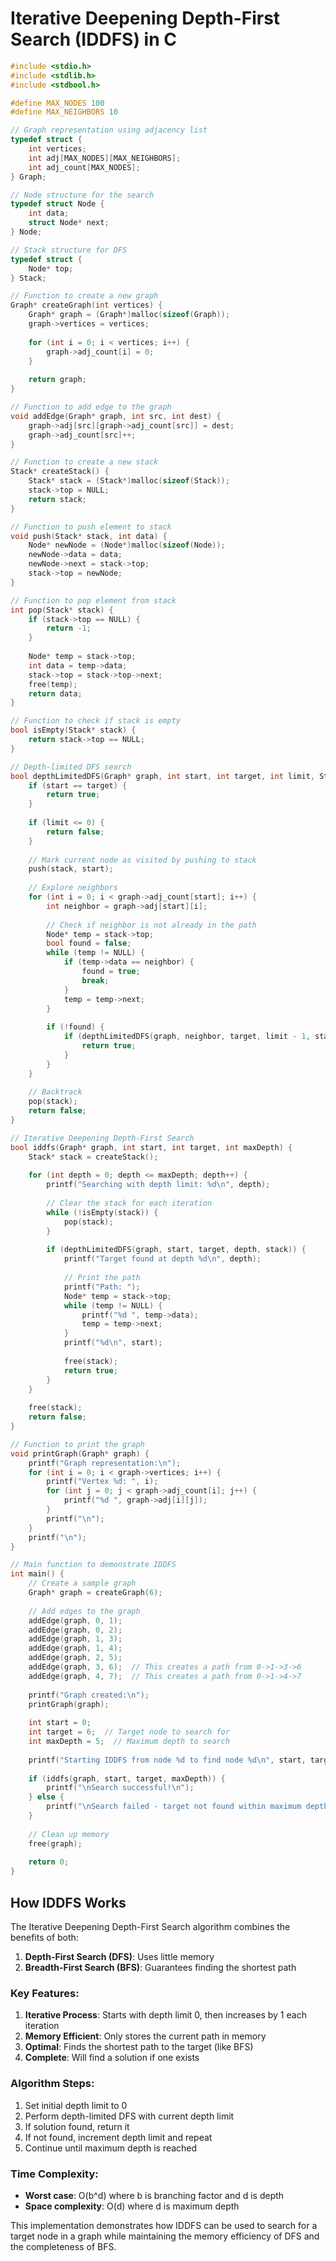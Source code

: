 # Iterative Deepening Depth-First Search (IDDFS) in C

```c
#include <stdio.h>
#include <stdlib.h>
#include <stdbool.h>

#define MAX_NODES 100
#define MAX_NEIGHBORS 10

// Graph representation using adjacency list
typedef struct {
    int vertices;
    int adj[MAX_NODES][MAX_NEIGHBORS];
    int adj_count[MAX_NODES];
} Graph;

// Node structure for the search
typedef struct Node {
    int data;
    struct Node* next;
} Node;

// Stack structure for DFS
typedef struct {
    Node* top;
} Stack;

// Function to create a new graph
Graph* createGraph(int vertices) {
    Graph* graph = (Graph*)malloc(sizeof(Graph));
    graph->vertices = vertices;
    
    for (int i = 0; i < vertices; i++) {
        graph->adj_count[i] = 0;
    }
    
    return graph;
}

// Function to add edge to the graph
void addEdge(Graph* graph, int src, int dest) {
    graph->adj[src][graph->adj_count[src]] = dest;
    graph->adj_count[src]++;
}

// Function to create a new stack
Stack* createStack() {
    Stack* stack = (Stack*)malloc(sizeof(Stack));
    stack->top = NULL;
    return stack;
}

// Function to push element to stack
void push(Stack* stack, int data) {
    Node* newNode = (Node*)malloc(sizeof(Node));
    newNode->data = data;
    newNode->next = stack->top;
    stack->top = newNode;
}

// Function to pop element from stack
int pop(Stack* stack) {
    if (stack->top == NULL) {
        return -1;
    }
    
    Node* temp = stack->top;
    int data = temp->data;
    stack->top = stack->top->next;
    free(temp);
    return data;
}

// Function to check if stack is empty
bool isEmpty(Stack* stack) {
    return stack->top == NULL;
}

// Depth-limited DFS search
bool depthLimitedDFS(Graph* graph, int start, int target, int limit, Stack* stack) {
    if (start == target) {
        return true;
    }
    
    if (limit <= 0) {
        return false;
    }
    
    // Mark current node as visited by pushing to stack
    push(stack, start);
    
    // Explore neighbors
    for (int i = 0; i < graph->adj_count[start]; i++) {
        int neighbor = graph->adj[start][i];
        
        // Check if neighbor is not already in the path
        Node* temp = stack->top;
        bool found = false;
        while (temp != NULL) {
            if (temp->data == neighbor) {
                found = true;
                break;
            }
            temp = temp->next;
        }
        
        if (!found) {
            if (depthLimitedDFS(graph, neighbor, target, limit - 1, stack)) {
                return true;
            }
        }
    }
    
    // Backtrack
    pop(stack);
    return false;
}

// Iterative Deepening Depth-First Search
bool iddfs(Graph* graph, int start, int target, int maxDepth) {
    Stack* stack = createStack();
    
    for (int depth = 0; depth <= maxDepth; depth++) {
        printf("Searching with depth limit: %d\n", depth);
        
        // Clear the stack for each iteration
        while (!isEmpty(stack)) {
            pop(stack);
        }
        
        if (depthLimitedDFS(graph, start, target, depth, stack)) {
            printf("Target found at depth %d\n", depth);
            
            // Print the path
            printf("Path: ");
            Node* temp = stack->top;
            while (temp != NULL) {
                printf("%d ", temp->data);
                temp = temp->next;
            }
            printf("%d\n", start);
            
            free(stack);
            return true;
        }
    }
    
    free(stack);
    return false;
}

// Function to print the graph
void printGraph(Graph* graph) {
    printf("Graph representation:\n");
    for (int i = 0; i < graph->vertices; i++) {
        printf("Vertex %d: ", i);
        for (int j = 0; j < graph->adj_count[i]; j++) {
            printf("%d ", graph->adj[i][j]);
        }
        printf("\n");
    }
    printf("\n");
}

// Main function to demonstrate IDDFS
int main() {
    // Create a sample graph
    Graph* graph = createGraph(6);
    
    // Add edges to the graph
    addEdge(graph, 0, 1);
    addEdge(graph, 0, 2);
    addEdge(graph, 1, 3);
    addEdge(graph, 1, 4);
    addEdge(graph, 2, 5);
    addEdge(graph, 3, 6);  // This creates a path from 0->1->3->6
    addEdge(graph, 4, 7);  // This creates a path from 0->1->4->7
    
    printf("Graph created:\n");
    printGraph(graph);
    
    int start = 0;
    int target = 6;  // Target node to search for
    int maxDepth = 5;  // Maximum depth to search
    
    printf("Starting IDDFS from node %d to find node %d\n", start, target);
    
    if (iddfs(graph, start, target, maxDepth)) {
        printf("\nSearch successful!\n");
    } else {
        printf("\nSearch failed - target not found within maximum depth.\n");
    }
    
    // Clean up memory
    free(graph);
    
    return 0;
}
```

## How IDDFS Works

The Iterative Deepening Depth-First Search algorithm combines the benefits of both:
1. **Depth-First Search (DFS)**: Uses little memory
2. **Breadth-First Search (BFS)**: Guarantees finding the shortest path

### Key Features:

1. **Iterative Process**: Starts with depth limit 0, then increases by 1 each iteration
2. **Memory Efficient**: Only stores the current path in memory
3. **Optimal**: Finds the shortest path to the target (like BFS)
4. **Complete**: Will find a solution if one exists

### Algorithm Steps:

1. Set initial depth limit to 0
2. Perform depth-limited DFS with current depth limit
3. If solution found, return it
4. If not found, increment depth limit and repeat
5. Continue until maximum depth is reached

### Time Complexity:
- **Worst case**: O(b^d) where b is branching factor and d is depth
- **Space complexity**: O(d) where d is maximum depth

This implementation demonstrates how IDDFS can be used to search for a target node in a graph while maintaining the memory efficiency of DFS and the completeness of BFS.

